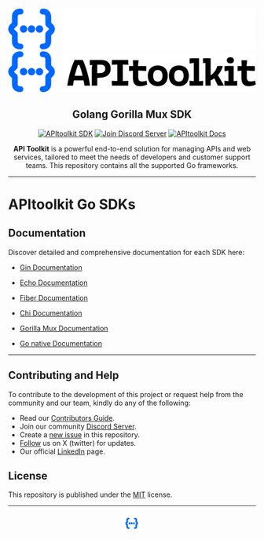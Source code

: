 <div align="center">

![APItoolkit's Logo](https://github.com/apitoolkit/.github/blob/main/images/logo-white.svg?raw=true#gh-dark-mode-only)
![APItoolkit's Logo](https://github.com/apitoolkit/.github/blob/main/images/logo-black.svg?raw=true#gh-light-mode-only)

## Golang Gorilla Mux SDK

[![APItoolkit SDK](https://img.shields.io/badge/APItoolkit-SDK-0068ff?logo=go)](https://github.com/topics/apitoolkit-sdk) [![Join Discord Server](https://img.shields.io/badge/Chat-Discord-7289da)](https://apitoolkit.io/discord?utm_campaign=devrel&utm_medium=github&utm_source=sdks_readme) [![APItoolkit Docs](https://img.shields.io/badge/Read-Docs-0068ff)](https://apitoolkit.io/docs/sdks/golang?utm_campaign=devrel&utm_medium=github&utm_source=sdks_readme)

**API Toolkit** is a powerful end-to-end solution for managing APIs and web services, tailored to meet the needs of developers and customer support teams. This repository contains all the supported Go frameworks.

</div>

---

# APItoolkit Go SDKs

## Documentation

Discover detailed and comprehensive documentation for each SDK here:

- [Gin Documentation](https://apitoolkit.io/docs/sdks/golang/gin?utm_campaign=devrel&utm_medium=github&utm_source=sdks_readme)
- [Echo Documentation](https://apitoolkit.io/docs/sdks/golang/echo?utm_campaign=devrel&utm_medium=github&utm_source=sdks_readme)
- [Fiber Documentation](https://apitoolkit.io/docs/sdks/golang/fiber?utm_campaign=devrel&utm_medium=github&utm_source=sdks_readme)
- [Chi Documentation](https://apitoolkit.io/docs/sdks/golang/chi?utm_campaign=devrel&utm_medium=github&utm_source=sdks_readme)

- [Gorilla Mux Documentation](https://apitoolkit.io/docs/sdks/golang/gorilla?utm_campaign=devrel&utm_medium=github&utm_source=sdks_readme)

- [Go native Documentation](https://apitoolkit.io/docs/sdks/golang/native?utm_campaign=devrel&utm_medium=github&utm_source=sdks_readme)

---
## Contributing and Help

To contribute to the development of this project or request help from the community and our team, kindly do any of the following:
- Read our [Contributors Guide](https://github.com/apitoolkit/.github/blob/main/CONTRIBUTING.md).
- Join our community [Discord Server](https://discord.gg/dEB6EjQnKB).
- Create a [new issue](https://github.com/apitoolkit/apitoolkit-landing/issues/new/choose) in this repository.  
- [Follow](https://x.com/APItoolkitHQ) us on X (twitter) for updates.  
- Our official [LinkedIn](https://www.linkedin.com/company/apitoolkit) page.

## License

This repository is published under the [MIT](LICENSE) license.

---

<div align="center">
    
<a href="https://apitoolkit.io?utm_source=github-sdks" target="_blank" rel="noopener noreferrer"><img src="https://github.com/apitoolkit/.github/blob/main/images/icon.png?raw=true" width="40" /></a>

</div>
